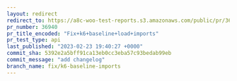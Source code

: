 ```yaml
---
layout: redirect
redirect_to: https://a8c-woo-test-reports.s3.amazonaws.com/public/pr/36940/api/index.html
pr_number: 36940
pr_title_encoded: "Fix+k6+baseline+load+imports"
pr_test_type: api
last_published: "2023-02-23 19:40:27 +0000"
commit_sha: 5392e2a5bff91ca13eb0cc3eba57c93bedab99eb
commit_message: "add changelog"
branch_name: fix/k6-baseline-imports
---
```


